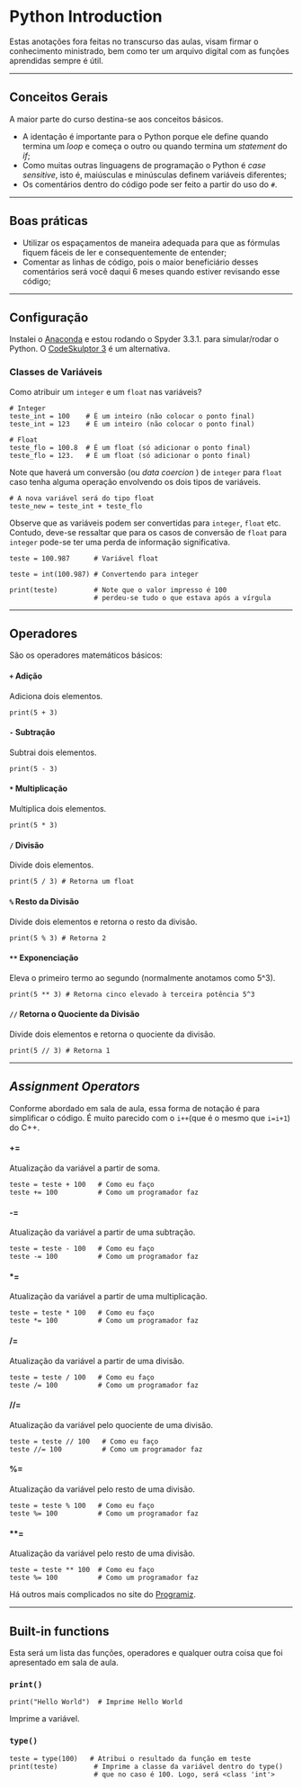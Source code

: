 # Python Introduction

Estas anotações fora feitas no transcurso das aulas, visam firmar o conhecimento ministrado, bem como ter um arquivo digital com as funções aprendidas sempre é útil.
**********************************************************
## Conceitos Gerais

A maior parte do curso destina-se aos conceitos básicos.

* A identação é importante para o Python porque ele define quando termina um _loop_ e começa o outro ou quando termina um _statement_ do _if_;
* Como muitas outras linguagens de programação o Python é _case sensitive_, isto é, maiúsculas e minúsculas definem variáveis diferentes;
* Os comentários dentro do código pode ser feito a partir do uso do `#`.
**********************************************************
## Boas práticas

* Utilizar os espaçamentos de maneira adequada para que as fórmulas fiquem fáceis de ler e consequentemente de entender;
* Comentar as linhas de código, pois o maior beneficiário desses comentários será você daqui 6 meses quando estiver revisando esse código;

**********************************************************
## Configuração

Instalei o [Anaconda](https://www.anaconda.com/download/) e estou rodando o Spyder 3.3.1. para simular/rodar o Python. O [CodeSkulptor 3](https://py3.codeskulptor.org) é um alternativa.

### Classes de Variáveis

Como atribuir um `integer` e um `float` nas variáveis?

```
# Integer
teste_int = 100    # É um inteiro (não colocar o ponto final)
teste_int = 123    # É um inteiro (não colocar o ponto final)

# Float
teste_flo = 100.8  # É um float (só adicionar o ponto final)
teste_flo = 123.   # É um float (só adicionar o ponto final)
```
Note que haverá um conversão (ou _data coercion_ ) de `integer` para `float` caso tenha alguma operação envolvendo os dois tipos de variáveis.

```
# A nova variável será do tipo float
teste_new = teste_int + teste_flo
```
Observe que as variáveis podem ser convertidas para `integer`, `float` etc. Contudo, deve-se ressaltar que para os casos de conversão de `float` para `integer` pode-se ter uma perda de informação significativa.
```
teste = 100.987      # Variável float

teste = int(100.987) # Convertendo para integer

print(teste)         # Note que o valor impresso é 100
                     # perdeu-se tudo o que estava após a vírgula
```
**********************************************************
## Operadores

São os operadores matemáticos básicos:

#### `+` Adição

Adiciona dois elementos.

```
print(5 + 3)
```

#### `-` Subtração

Subtrai dois elementos.

```
print(5 - 3)
```

#### `*` Multiplicação

Multiplica dois elementos.

```
print(5 * 3)
```
#### `/` Divisão

Divide dois elementos.

```
print(5 / 3) # Retorna um float
```
#### `%` Resto da Divisão
Divide dois elementos e retorna o resto da divisão.

```
print(5 % 3) # Retorna 2
```
#### `**` Exponenciação
Eleva o primeiro termo ao segundo (normalmente anotamos como 5^3).

```
print(5 ** 3) # Retorna cinco elevado à terceira potência 5^3
```
#### `//` Retorna o Quociente da Divisão
Divide dois elementos e retorna o quociente da divisão.

```
print(5 // 3) # Retorna 1
```

**********************************************************
## _Assignment Operators_

Conforme abordado em sala de aula, essa forma de notação é para simplificar o código. É muito parecido com o `i++`(que é o mesmo que `i=i+1`) do C++.

#### +=

Atualização da variável a partir de soma.

```
teste = teste + 100   # Como eu faço
teste += 100          # Como um programador faz
```

#### -=

Atualização da variável a partir de uma subtração.

```
teste = teste - 100   # Como eu faço
teste -= 100          # Como um programador faz
```

#### *=

Atualização da variável a partir de uma multiplicação.

```
teste = teste * 100   # Como eu faço
teste *= 100          # Como um programador faz
```

#### /=

Atualização da variável a partir de uma divisão.

```
teste = teste / 100   # Como eu faço
teste /= 100          # Como um programador faz
```

#### //=

Atualização da variável pelo quociente de uma divisão.

```
teste = teste // 100   # Como eu faço
teste //= 100          # Como um programador faz
```
#### %=

Atualização da variável pelo resto de uma divisão.

```
teste = teste % 100   # Como eu faço
teste %= 100          # Como um programador faz
```

#### **=

Atualização da variável pelo resto de uma divisão.

```
teste = teste ** 100  # Como eu faço
teste %= 100          # Como um programador faz
```


Há outros mais complicados no site do [Programiz](https://www.programiz.com/python-programming/operators).

**********************************************************

## Built-in functions

Esta será um lista das funções, operadores e qualquer outra coisa que foi apresentado em sala de aula.

### `print()`
```
print("Hello World")  # Imprime Hello World
```
Imprime a variável.


### `type()`
```
teste = type(100)   # Atribui o resultado da função em teste
print(teste)         # Imprime a classe da variável dentro do type()
                     # que no caso é 100. Logo, será <class 'int'>
```
